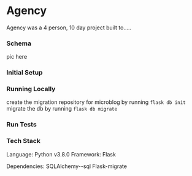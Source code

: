 # Agency

Agency was a 4 person, 10 day project built to.....

### Schema
pic here

### Initial Setup

### Running Locally
create the migration repository for microblog by running ```flask db init```
migrate the db by running ```flask db migrate```
### Run Tests

### Tech Stack
Language: Python v3.8.0
Framework: Flask

Dependencies:
SQLAlchemy--sql
Flask-migrate
